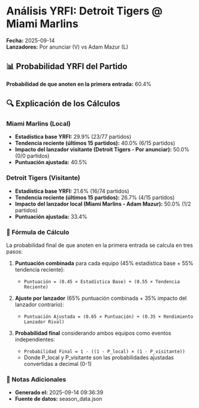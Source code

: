 # Análisis YRFI: Detroit Tigers @ Miami Marlins

**Fecha:** 2025-09-14  
**Lanzadores:** Por anunciar (V) vs Adam Mazur (L)

## 📊 Probabilidad YRFI del Partido

**Probabilidad de que anoten en la primera entrada:** 60.4%

## 🔍 Explicación de los Cálculos

### Miami Marlins (Local)
- **Estadística base YRFI:** 29.9% (23/77 partidos)
- **Tendencia reciente (últimos 15 partidos):** 40.0% (6/15 partidos)
- **Impacto del lanzador visitante (Detroit Tigers - Por anunciar):** 50.0% (0/0 partidos)
- **Puntuación ajustada:** 40.5%

### Detroit Tigers (Visitante)
- **Estadística base YRFI:** 21.6% (16/74 partidos)
- **Tendencia reciente (últimos 15 partidos):** 26.7% (4/15 partidos)
- **Impacto del lanzador local (Miami Marlins - Adam Mazur):** 50.0% (1/2 partidos)
- **Puntuación ajustada:** 33.4%

### 📝 Fórmula de Cálculo

La probabilidad final de que anoten en la primera entrada se calcula en tres pasos:

1. **Puntuación combinada** para cada equipo (45% estadística base + 55% tendencia reciente):
   - `Puntuación = (0.45 × Estadística Base) + (0.55 × Tendencia Reciente)`

2. **Ajuste por lanzador** (65% puntuación combinada + 35% impacto del lanzador contrario):
   - `Puntuación Ajustada = (0.65 × Puntuación) + (0.35 × Rendimiento Lanzador Rival)`

3. **Probabilidad final** considerando ambos equipos como eventos independientes:
   - `Probabilidad Final = 1 - ((1 - P_local) × (1 - P_visitante))`
   - Donde P_local y P_visitante son las probabilidades ajustadas convertidas a decimal (0-1)

### 📌 Notas Adicionales

- **Generado el:** 2025-09-14 09:36:39
- **Fuente de datos:** season_data.json
